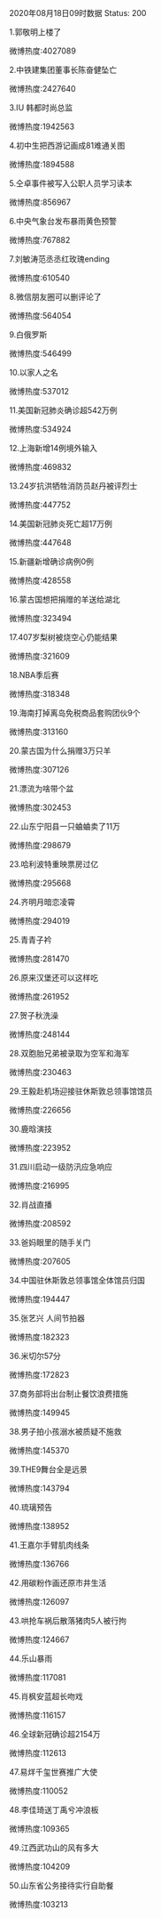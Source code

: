 2020年08月18日09时数据
Status: 200

1.郭敬明上楼了

微博热度:4027089

2.中铁建集团董事长陈奋健坠亡

微博热度:2427640

3.IU 韩都时尚总监

微博热度:1942563

4.初中生把西游记画成81难通关图

微博热度:1894588

5.仝卓事件被写入公职人员学习读本

微博热度:856967

6.中央气象台发布暴雨黄色预警

微博热度:767882

7.刘敏涛范丞丞红玫瑰ending

微博热度:610540

8.微信朋友圈可以删评论了

微博热度:564054

9.白俄罗斯

微博热度:546499

10.以家人之名

微博热度:537012

11.美国新冠肺炎确诊超542万例

微博热度:534924

12.上海新增14例境外输入

微博热度:469832

13.24岁抗洪牺牲消防员赵丹被评烈士

微博热度:447752

14.美国新冠肺炎死亡超17万例

微博热度:447648

15.新疆新增确诊病例0例

微博热度:428558

16.蒙古国想把捐赠的羊送给湖北

微博热度:323494

17.407岁梨树被烧空心仍能结果

微博热度:321609

18.NBA季后赛

微博热度:318348

19.海南打掉离岛免税商品套购团伙9个

微博热度:313160

20.蒙古国为什么捐赠3万只羊

微博热度:307126

21.漂流为啥带个盆

微博热度:302453

22.山东宁阳县一只蛐蛐卖了11万

微博热度:298679

23.哈利波特重映票房过亿

微博热度:295668

24.齐明月暗恋凌霄

微博热度:294019

25.青青子衿

微博热度:281470

26.原来汉堡还可以这样吃

微博热度:261952

27.贺子秋洗澡

微博热度:248144

28.双胞胎兄弟被录取为空军和海军

微博热度:230463

29.王毅赴机场迎接驻休斯敦总领事馆馆员

微博热度:226656

30.鹿晗演技

微博热度:223952

31.四川启动一级防汛应急响应

微博热度:216995

32.肖战直播

微博热度:208592

33.爸妈眼里的随手关门

微博热度:207605

34.中国驻休斯敦总领事馆全体馆员归国

微博热度:194447

35.张艺兴 人间节拍器

微博热度:182323

36.米切尔57分

微博热度:172823

37.商务部将出台制止餐饮浪费措施

微博热度:149945

38.男子拍小孩溺水被质疑不施救

微博热度:145370

39.THE9舞台全是远景

微博热度:143794

40.琉璃预告

微博热度:138952

41.王嘉尔手臂肌肉线条

微博热度:136766

42.用碳粉作画还原市井生活

微博热度:126097

43.哄抢车祸后散落猪肉5人被行拘

微博热度:124667

44.乐山暴雨

微博热度:117081

45.肖枫安蓝超长吻戏

微博热度:116157

46.全球新冠确诊超2154万

微博热度:112613

47.易烊千玺世赛推广大使

微博热度:110052

48.李佳琦送丁禹兮冲浪板

微博热度:109365

49.江西武功山的风有多大

微博热度:104209

50.山东省公务接待实行自助餐

微博热度:103213

